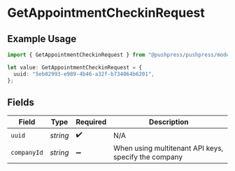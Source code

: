 # GetAppointmentCheckinRequest

## Example Usage

```typescript
import { GetAppointmentCheckinRequest } from "@pushpress/pushpress/models/operations";

let value: GetAppointmentCheckinRequest = {
  uuid: "5eb02993-e989-4b46-a32f-b734064b6201",
};
```

## Fields

| Field                                                | Type                                                 | Required                                             | Description                                          |
| ---------------------------------------------------- | ---------------------------------------------------- | ---------------------------------------------------- | ---------------------------------------------------- |
| `uuid`                                               | *string*                                             | :heavy_check_mark:                                   | N/A                                                  |
| `companyId`                                          | *string*                                             | :heavy_minus_sign:                                   | When using multitenant API keys, specify the company |